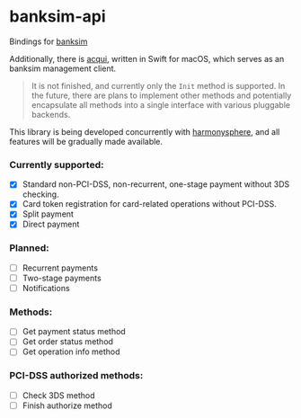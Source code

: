 # banksim-api

Bindings for [banksim](https://github.com/ghashy/banksim)

Additionally, there is [acqui](https://github.com/ghashy/acqui), written in Swift for macOS, which serves as an banksim management client.

> It is not finished, and currently only the `Init` method is supported. In the future, there are plans to implement other methods and potentially encapsulate all methods into a single interface with various pluggable backends.

This library is being developed concurrently with [harmonysphere](https://harmonysphere.ru), and all features will be gradually made available.

### Currently supported:

- [x] Standard non-PCI-DSS, non-recurrent, one-stage payment without 3DS checking.
- [x] Card token registration for card-related operations without PCI-DSS.
- [x] Split payment
- [x] Direct payment

### Planned:

- [ ] Recurrent payments
- [ ] Two-stage payments
- [ ] Notifications

### Methods:

- [ ] Get payment status method
- [ ] Get order status method
- [ ] Get operation info method

### PCI-DSS authorized methods:

- [ ] Check 3DS method
- [ ] Finish authorize method
